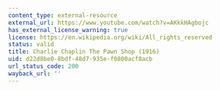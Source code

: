 ```yaml
---
content_type: external-resource
external_url: https://www.youtube.com/watch?v=AKkkHAgbojc
has_external_license_warning: true
license: https://en.wikipedia.org/wiki/All_rights_reserved
status: valid
title: Charlie Chaplin The Pawn Shop (1916)
uid: d22d8be0-8bdf-48d7-935e-f0800acf8acb
url_status_code: 200
wayback_url: ''
---
```

